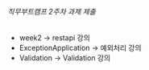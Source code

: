 ###### 직무부트캠프 2주차 과제 제출
* week2 -> restapi 강의
* ExceptionApplication -> 예외처리 강의
* Validation -> Validation 강의
